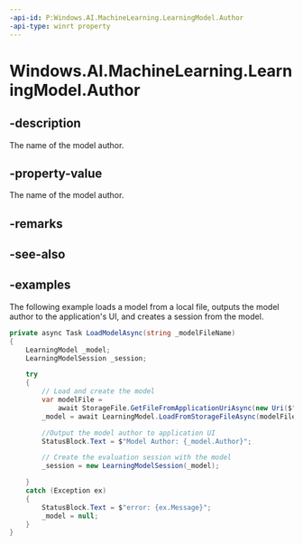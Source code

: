 ```yaml
---
-api-id: P:Windows.AI.MachineLearning.LearningModel.Author
-api-type: winrt property
---
```


<!-- Property syntax.
public string Author { get; }
-->

# Windows.AI.MachineLearning.LearningModel.Author

## -description
The name of the model author.

## -property-value
The name of the model author.

## -remarks

## -see-also

## -examples
The following example loads a model from a local file, outputs the model author to the application's UI, and creates a session from the model.

```csharp
private async Task LoadModelAsync(string _modelFileName)
{
    LearningModel _model;
    LearningModelSession _session;

    try
    {
        // Load and create the model
        var modelFile = 
            await StorageFile.GetFileFromApplicationUriAsync(new Uri($"ms-appx:///Assets/{_modelFileName}"));
        _model = await LearningModel.LoadFromStorageFileAsync(modelFile);

        //Output the model author to application UI
        StatusBlock.Text = $"Model Author: {_model.Author}";

        // Create the evaluation session with the model
        _session = new LearningModelSession(_model);

    }
    catch (Exception ex)
    {
        StatusBlock.Text = $"error: {ex.Message}";
        _model = null;
    }
}
```
